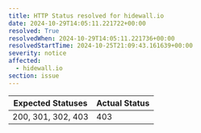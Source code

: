 ```yaml
---
title: HTTP Status resolved for hidewall.io
date: 2024-10-29T14:05:11.221722+00:00
resolved: True
resolvedWhen: 2024-10-29T14:05:11.221736+00:00
resolvedStartTime: 2024-10-25T21:09:43.161639+00:00
severity: notice
affected:
  - hidewall.io
section: issue
---
```


| Expected Statuses | Actual Status  |
|-------------------|----------------|
| 200, 301, 302, 403 | 403 |
